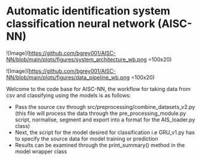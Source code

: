 # Automatic identification system classification neural network (AISC-NN)


![Image](https://github.com/bgrey001/AISC-NN/blob/main/plots/figures/system_architecture_wb.png =100x20)


![Image](https://github.com/bgrey001/AISC-NN/blob/main/plots/figures/data_pipeline_wb.png =100x20)


Welcome to the code base for AISC-NN, the workflow for taking data from csv and classifying using the models is as follows:
* Pass the source csv through src/preprocessing/combine_datasets_v2.py (this file will process the data through the pre_processing_module.py script, normalise, segment and export into a format for the AIS_loader.py class)
* Next, the script for the model desired for classification i.e GRU_v1.py has to specify the source data for model training or prediction
* Results can be examined through the print_summary() method in the model wrapper class

